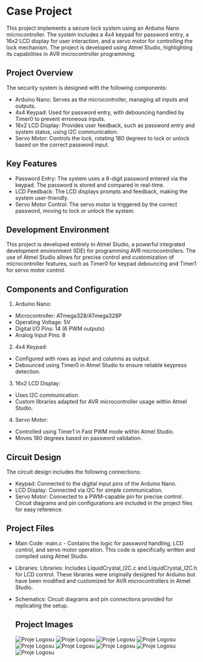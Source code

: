 # Case Project
This project implements a secure lock system using an Arduino Nano microcontroller. The system includes a 4x4 keypad for password entry, a 16x2 LCD display for user interaction, and a servo motor for controlling the lock mechanism. The project is developed using Atmel Studio, highlighting its capabilities in AVR microcontroller programming.

## Project Overview
The security system is designed with the following components:
- Arduino Nano: Serves as the microcontroller, managing all inputs and outputs.
- 4x4 Keypad: Used for password entry, with debouncing handled by Timer0 to prevent erroneous inputs.
- 16x2 LCD Display: Provides user feedback, such as password entry and system status, using I2C communication.
- Servo Motor: Controls the lock, rotating 180 degrees to lock or unlock based on the correct password input.

## Key Features
- Password Entry: The system uses a 6-digit password entered via the keypad. The password is stored and compared in real-time.
- LCD Feedback: The LCD displays prompts and feedback, making the system user-friendly.
- Servo Motor Control: The servo motor is triggered by the correct password, moving to lock or unlock the system.

## Development Environment
This project is developed entirely in Atmel Studio, a powerful integrated development environment (IDE) for programming AVR microcontrollers. The use of Atmel Studio allows for precise control and customization of microcontroller features, such as Timer0 for keypad debouncing and Timer1 for servo motor control.

## Components and Configuration
1) Arduino Nano:
- Microcontroller: ATmega328/ATmega328P
- Operating Voltage: 5V
- Digital I/O Pins: 14 (6 PWM outputs)
- Analog Input Pins: 8
2) 4x4 Keypad:
- Configured with rows as input and columns as output.
- Debounced using Timer0 in Atmel Studio to ensure reliable keypress detection.
3) 16x2 LCD Display:
- Uses I2C communication.
- Custom libraries adapted for AVR microcontroller usage within Atmel Studio.
4) Servo Motor:
- Controlled using Timer1 in Fast PWM mode within Atmel Studio.
- Moves 180 degrees based on password validation.

## Circuit Design
The circuit design includes the following connections:
- Keypad: Connected to the digital input pins of the Arduino Nano.
- LCD Display: Connected via I2C for simple communication.
- Servo Motor: Connected to a PWM-capable pin for precise control.
Circuit diagrams and pin configurations are included in the project files for easy reference.

## Project Files
- Main Code: main.c - Contains the logic for password handling, LCD control, and servo motor operation. This code is specifically written and compiled using Atmel Studio.
- Libraries: Libraries: Includes LiquidCrystal_I2C.c and LiquidCrystal_I2C.h for LCD control. These libraries were originally designed for Arduino but have been modified and customized for AVR microcontrollers in Atmel Studio.
- Schematics: Circuit diagrams and pin connections provided for replicating the setup.

  ## Project Images
  ![Proje Logosu](images/image1.jpg)
  ![Proje Logosu](images/image2.jpg)
  ![Proje Logosu](images/image3.jpg)
  ![Proje Logosu](images/image4.jpg)
  ![Proje Logosu](images/image5.jpg)
  ![Proje Logosu](images/image6.jpg)
  ![Proje Logosu](images/image7.jpg)
  ![Proje Logosu](images/image8.jpg)
  ![Proje Logosu](images/image9.jpg)
  

